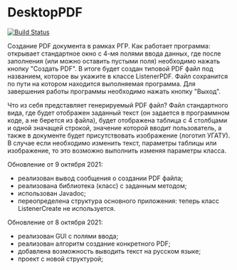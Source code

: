 # DesktopPDF

[![Build Status](https://app.travis-ci.com/Kazantsev27/DesktopPDF.svg?branch=master)](https://app.travis-ci.com/Kazantsev27/DesktopPDF)

Создание PDF документа в рамках РГР.
Как работает программа: открывает стандартное окно с 4-мя полями ввода данных, где после заполнения (или можно оставить пустыми поля) необходимо нажать кнопку "Создать PDF". В итоге будет создан типовой PDF файл под названием, которое вы укажите в классе ListenerPDF. Файл сохранится по пути на котором находится выполняемая программа. Для завершения работы программы необходимо нажать кнопку "Выход".

Что из себя представляет генерируемый PDF файл?
Файл стандартного вида, где будет отображен заданный текст (он задается в программном коде, а не берется из файла), будет отображена таблица с 4 столбцами и одной значащей строкой, значение которой вводит пользователь, а также в документе будет присутствовать изображение (логотип УГАТУ). В случае если необходимо изменить текст, параметры таблицы или изображение, то это возможно выполнить изменяя параметры класса. 

Обновление от 9 октября 2021:
- реализован вывод сообщения о создании PDF файла;
- реализована библиотека (класс) с заданным методом;
- использован Javadoc;
- переопределена структура основного приложения: теперь класс ListenerCreate не используется.

Обновление от 8 октября 2021:
- реализован GUI с полями ввода;
- реализован алгоритм создание конкретного PDF;
- добавлена возможность выводить текст на русском языке;
- проект с новой структурой;

